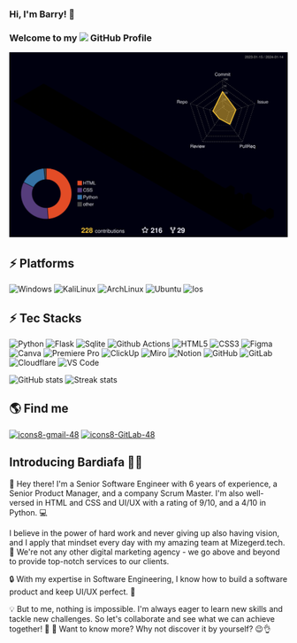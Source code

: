 ### Hi, I'm Barry! 👋

### Welcome to my <img src="https://img.icons8.com/color/96/000000/github--v1.png" height="24"/> GitHub Profile

![](./profile-3d-contrib/profile-night-rainbow.svg)

## ⚡ Platforms

![Windows](https://img.shields.io/badge/Windows-0078D6?style=for-the-badge&logo=windows&logoColor=white)
![KaliLinux](https://img.shields.io/badge/Kali_Linux-557C94?style=for-the-badge&logo=kali-linux&logoColor=white)
![ArchLinux](https://img.shields.io/badge/Arch_Linux-1793D1?style=for-the-badge&logo=arch-linux&logoColor=white)
![Ubuntu](https://img.shields.io/badge/Ubuntu-E95420?style=for-the-badge&logo=ubuntu&logoColor=white)
![Ios](https://img.shields.io/badge/iOS-000000?style=for-the-badge&logo=apple&logoColor=white)

## ⚡ Tec Stacks
![Python](https://img.shields.io/badge/Python-3776AB?style=flat-square&logo=python&logoColor=white)
![Flask](https://img.shields.io/badge/Flask-000000?style=flat-square&logo=flask&logoColor=white)
![Sqlite](https://img.shields.io/badge/SQLite-07405E?style=flat-square&logo=sqlite&logoColor=white)
![Github Actions](https://img.shields.io/badge/GitHub_Actions-2088FF?style=flat-square&logo=github-actions&logoColor=white)
![HTML5](https://img.shields.io/badge/-HTML5-%23E44D27?style=flat-square&logo=html5&logoColor=ffffff)
![CSS3](https://img.shields.io/badge/-CSS3-%231572B6?style=flat-square&logo=css3)
![Figma](https://img.shields.io/badge/Figma-F24E1E?style=flat-square&logo=figma&logoColor=white)
![Canva](https://img.shields.io/badge/Canva-%2300C4CC.svg?&style=flat-square&logo=Canva&logoColor=white)
![Premiere Pro](https://img.shields.io/badge/Premiere-31A8FF.svg?style=flat-square&logo=Adobe%20Premiere%20Pro&logoColor=white&labelColor=393665&color=393665)
![ClickUp](https://img.shields.io/badge/-Clickup-FFFFFF?style=flat-square&logo=clickup&logoColor=Blue)
![Miro](https://img.shields.io/badge/Miro-050038?style=flat-square&logo=Miro&logoColor=white)
![Notion](https://img.shields.io/badge/Notion-000000?style=flat-square&logo=notion&logoColor=white)
![GitHub](https://img.shields.io/badge/-GitHub-181717?style=flat-square&logo=github)
![GitLab](https://img.shields.io/badge/-GitLab-FCA121?style=flat-square&logo=gitlab)
![Cloudflare](https://img.shields.io/badge/Cloudflare-F38020?style=flat-square&logo=Cloudflare&logoColor=white)
![VS Code](https://img.shields.io/badge/Visual_Studio_Code-0078D4?style=flat-square&logo=visual%20studio%20code&logoColor=white)

![GitHub stats](https://github-readme-stats-git-masterrstaa-rickstaa.vercel.app/api?username=barry-far&theme=cobalt2&show_icons=true&card_width=495px)
![Streak stats](https://github-readme-streak-stats.herokuapp.com/?user=barry-far&show_icons=true&theme=tokyonight)  


## 🌎 Find me

[![icons8-gmail-48](https://user-images.githubusercontent.com/74541595/179397245-37cdb849-4283-4f70-956c-f2e739e44401.png)](mailto:arta.shahin.02@gmail.com)
[![icons8-GitLab-48](https://img.icons8.com/color/48/null/gitlab.png)](https://gitlab.com/bardiafa)

## Introducing Bardiafa 🙋‍♂️

👋 Hey there! I'm a Senior Software Engineer with 6 years of experience, a Senior Product Manager, and a company Scrum Master. I'm also well-versed in HTML and CSS and UI/UX with a rating of 9/10, and a 4/10 in Python. 💻

I believe in the power of hard work and never giving up also having vision, and I apply that mindset every day with my amazing team at Mizegerd.tech. 🤝 We're not any other digital marketing agency - we go above and beyond to provide top-notch services to our clients.

🔒 With my expertise in Software Engineering, I know how to build a software product and keep UI/UX perfect. 💪

💡 But to me, nothing is impossible. I'm always eager to learn new skills and tackle new challenges. So let's collaborate and see what we can achieve together! 🚀
🌟 Want to know more? Why not discover it by yourself? 😉👌
